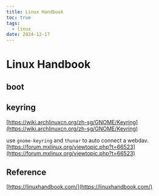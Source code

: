 ```yaml
---
title: Linux Handbook 
toc: true
tags:
  - linux
date: 2024-12-17
---
```

# Linux Handbook

## boot

## keyring


[https://wiki.archlinuxcn.org/zh-sg/GNOME/Keyring](https://wiki.archlinuxcn.org/zh-sg/GNOME/Keyring)

use `gnome-keyring` and `thunar` to auto connect a webdav.
[https://forum.mxlinux.org/viewtopic.php?t=66523](https://forum.mxlinux.org/viewtopic.php?t=66523)
## Reference
[https://linuxhandbook.com/](https://linuxhandbook.com/)
